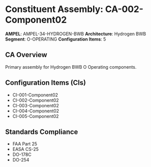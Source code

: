 # Constituent Assembly: CA-002-Component02

**AMPEL**: AMPEL-34-HYDROGEN-BWB
**Architecture**: Hydrogen BWB
**Segment**: O-OPERATING
**Configuration Items**: 5

## CA Overview
Primary assembly for Hydrogen BWB O Operating components.

## Configuration Items (CIs)
- CI-001-Component02
- CI-002-Component02
- CI-003-Component02
- CI-004-Component02
- CI-005-Component02

## Standards Compliance
- FAA Part 25
- EASA CS-25
- DO-178C
- DO-254
